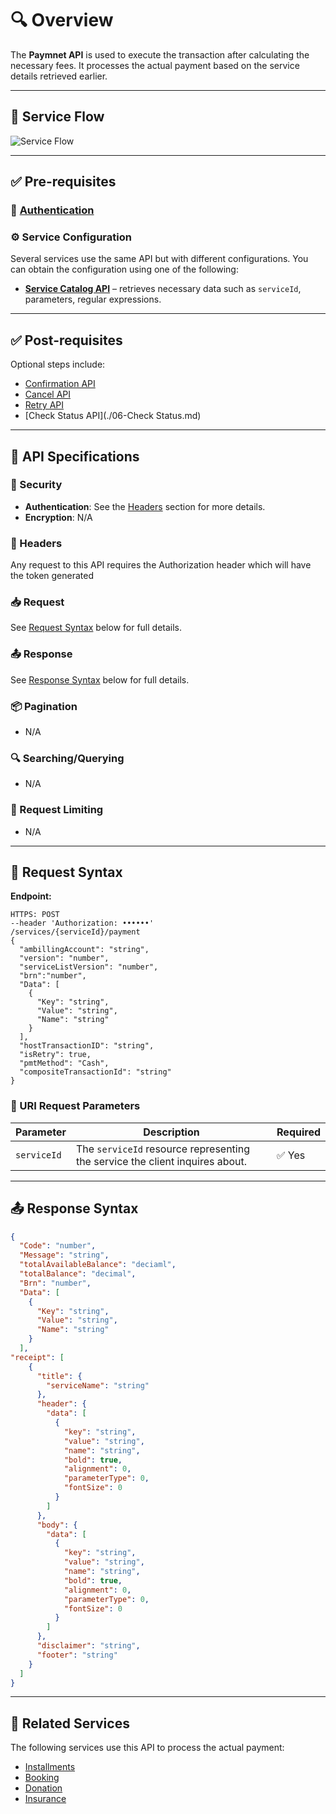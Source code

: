 # 🔍 Overview

The **Paymnet API** is used to execute the transaction after calculating the necessary fees. It processes the actual payment based on the service details retrieved earlier.

---

## 🔄 Service Flow

![Service Flow](../../../../../../../assets/ServiceFlow.jpg)

---

## ✅ Pre-requisites

### 🔐 [Authentication](../Account%20Management/Authentication.md)

### ⚙️ Service Configuration

Several services use the same API but with different configurations. You can obtain the configuration using one of the following:

- **[Service Catalog API](../Service%20Management/Service%20Catalog.md)** – retrieves necessary data such as `serviceId`, parameters, regular expressions.

---

## ✅ Post-requisites

Optional steps include:

- [Confirmation API](./04-Confirm.md)
- [Cancel API](./05-Cancel.md)
- [Retry API](./03-Payment.md)
- [Check Status API](./06-Check Status.md)

---

## 📄 API Specifications

### 🔐 Security

- **Authentication**: See the [Headers](#-headers) section for more details.
- **Encryption**: N/A

### 🧾 Headers

Any request to this API requires the Authorization header which will have the token generated


### 📥 Request

See [Request Syntax](#-request-syntax) below for full details.


### 📤 Response

See [Response Syntax](#-response-syntax) below for full details.


### 📦 Pagination

- N/A

### 🔍 Searching/Querying

- N/A

### 🚦 Request Limiting

- N/A

---

## 🔧 Request Syntax

**Endpoint:**

```
HTTPS: POST
--header 'Authorization: ••••••' 
/services/{serviceId}/payment
{ 
  "ambillingAccount": "string", 
  "version": "number",
  "serviceListVersion": "number",
  "brn":"number",
  "Data": [
    { 
      "Key": "string", 
      "Value": "string", 
      "Name": "string" 
    }
  ],
  "hostTransactionID": "string",
  "isRetry": true,
  "pmtMethod": "Cash",
  "compositeTransactionId": "string"
}
```
### 🔗 URI Request Parameters

| Parameter   | Description                                                                 | Required |
|-------------|-----------------------------------------------------------------------------|----------|
| `serviceId` | The `serviceId` resource representing the service the client inquires about. | ✅ Yes    |

---

## 📤 Response Syntax

```json
{
  "Code": "number",
  "Message": "string",
  "totalAvailableBalance": "deciaml",
  "totalBalance": "decimal",
  "Brn": "number",
  "Data": [
    {
      "Key": "string",
      "Value": "string",
      "Name": "string"
    }
  ],
"receipt": [
    {
      "title": {
        "serviceName": "string"
      },
      "header": {
        "data": [
          {
            "key": "string",
            "value": "string",
            "name": "string",
            "bold": true,
            "alignment": 0,
            "parameterType": 0,
            "fontSize": 0
          }
        ]
      },
      "body": {
        "data": [
          {
            "key": "string",
            "value": "string",
            "name": "string",
            "bold": true,
            "alignment": 0,
            "parameterType": 0,
            "fontSize": 0
          }
        ]
      },
      "disclaimer": "string",
      "footer": "string"
    }
  ]
}
```

---

## 🧪 Related Services

The following services use this API to process the actual payment:

- [Installments](../../../../01-Services/Installments)
- [Booking](../../../../01-Services/Installments)
- [Donation](../../../../01-Services/Installments)
- [Insurance](../../../../01-Services/Installments)





